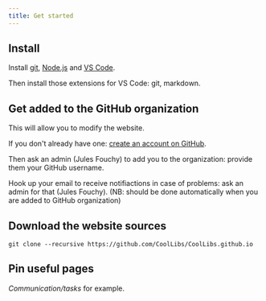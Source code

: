 ```yaml
---
title: Get started
---
```


## Install

Install [git](https://git-scm.com/downloads), [Node.js](https://nodejs.org/en/) and [VS Code](https://code.visualstudio.com/download).

Then install those extensions for VS Code: git, markdown.

## Get added to the GitHub organization

This will allow you to modify the website.

If you don't already have one: [create an account on GitHub](https://github.com/).

Then ask an admin (Jules Fouchy) to add you to the organization: provide them your GitHub username.

Hook up your email to receive notifiactions in case of problems: ask an admin for that (Jules Fouchy). (NB: should be done automatically when you are added to GitHub organization)

## Download the website sources

```
git clone --recursive https://github.com/CoolLibs/CoolLibs.github.io
```

## Pin useful pages

*Communication/tasks* for example.